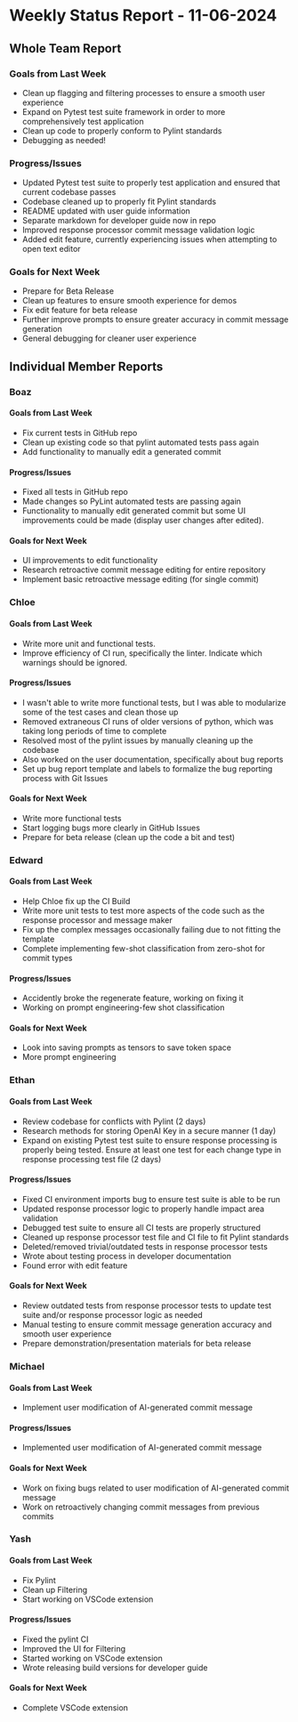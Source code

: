 # Weekly Status Report - 11-06-2024

## Whole Team Report

### Goals from Last Week
- Clean up flagging and filtering processes to ensure a smooth user experience
- Expand on Pytest test suite framework in order to more comprehensively test application
- Clean up code to properly conform to Pylint standards
- Debugging as needed!

### Progress/Issues
- Updated Pytest test suite to properly test application and ensured that current codebase passes
- Codebase cleaned up to properly fit Pylint standards
- README updated with user guide information
- Separate markdown for developer guide now in repo
- Improved response processor commit message validation logic
- Added edit feature, currently experiencing issues when attempting to open text editor

### Goals for Next Week
- Prepare for Beta Release 
- Clean up features to ensure smooth experience for demos
- Fix edit feature for beta release
- Further improve prompts to ensure greater accuracy in commit message generation
- General debugging for cleaner user experience 

## Individual Member Reports

### Boaz

#### Goals from Last Week
- Fix current tests in GitHub repo 
- Clean up existing code so that pylint automated tests pass again
- Add functionality to manually edit a generated commit

#### Progress/Issues
- Fixed all tests in GitHub repo
- Made changes so PyLint automated tests are passing again
- Functionality to manually edit generated commit but some UI improvements could be made
 (display user changes after edited).

#### Goals for Next Week
- UI improvements to edit functionality
- Research retroactive commit message editing for entire repository
- Implement basic retroactive message editing (for single commit)

### Chloe

#### Goals from Last Week
- Write more unit and functional tests. 
- Improve efficiency of CI run, specifically the linter. Indicate which warnings should be ignored.

#### Progress/Issues
- I wasn't able to write more functional tests, but I was able to modularize some of the test cases and clean those up
- Removed extraneous CI runs of older versions of python, which was taking long periods of time to complete
- Resolved most of the pylint issues by manually cleaning up the codebase
- Also worked on the user documentation, specifically about bug reports
- Set up bug report template and labels to formalize the bug reporting process with Git Issues

#### Goals for Next Week
- Write more functional tests
- Start logging bugs more clearly in GitHub Issues
- Prepare for beta release (clean up the code a bit and test)

### Edward

#### Goals from Last Week
- Help Chloe fix up the CI Build
- Write more unit tests to test more aspects of the code such as the response processor and message maker
- Fix up the complex messages occasionally failing due to not fitting the template 
- Complete implementing few-shot classification from zero-shot for commit types

#### Progress/Issues
- Accidently broke the regenerate feature, working on fixing it
- Working on prompt engineering-few shot classification

#### Goals for Next Week
- Look into saving prompts as tensors to save token space
- More prompt engineering 

### Ethan

#### Goals from Last Week
- Review codebase for conflicts with Pylint (2 days)
- Research methods for storing OpenAI Key in a secure manner (1 day)
- Expand on existing Pytest test suite to ensure response processing is properly being tested.
    Ensure at least one test for each change type in response processing test file (2 days)

#### Progress/Issues
- Fixed CI environment imports bug to ensure test suite is able to be run
- Updated response processor logic to properly handle impact area validation
- Debugged test suite to ensure all CI tests are properly structured 
- Cleaned up response processor test file and CI file to fit Pylint standards
- Deleted/removed trivial/outdated tests in response processor tests
- Wrote about testing process in developer documentation
- Found error with edit feature

#### Goals for Next Week
- Review outdated tests from response processor tests to update test suite and/or
    response processor logic as needed
- Manual testing to ensure commit message generation accuracy and smooth user experience
- Prepare demonstration/presentation materials for beta release 

### Michael

#### Goals from Last Week
- Implement user modification of AI-generated commit message

#### Progress/Issues
- Implemented user modification of AI-generated commit message

#### Goals for Next Week
- Work on fixing bugs related to user modification of AI-generated commit message
- Work on retroactively changing commit messages from previous commits

### Yash

#### Goals from Last Week
- Fix Pylint
- Clean up Filtering
- Start working on VSCode extension

#### Progress/Issues
- Fixed the pylint CI
- Improved the UI for Filtering
- Started working on VSCode extension
- Wrote releasing build versions for developer guide

#### Goals for Next Week
- Complete VSCode extension
